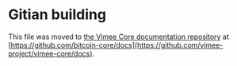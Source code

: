 Gitian building
================

This file was moved to [the Vimee Core documentation repository](https://github.com/vimee-project/vimee-core/docs/blob/master/gitian-building.md) at [https://github.com/bitcoin-core/docs](https://github.com/vimee-project/vimee-core/docs).
